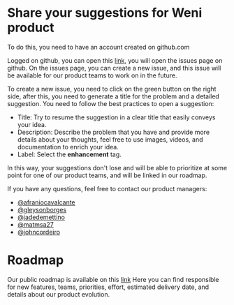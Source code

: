# Share your suggestions for Weni product

To do this, you need to have an account created on github.com

Logged on github, you can open this [link](https://github.com/weni-ai/product-features/issues), you will open the issues page on github. On the issues page, you can create a new issue, and this issue will be available for our product teams to work on in the future.

To create a new issue, you need to click on the green button on the right side, after this, you need to generate a title for the problem and a detailed suggestion.
You need to follow the best practices to open a suggestion:

- Title: Try to resume the suggestion in a clear title that easily conveys your idea.
- Description: Describe the problem that you have and provide more details about your thoughts, feel free to use images, videos, and documentation to enrich your idea.
- Label: Select the **enhancement** tag.

In this way, your suggestions don't lose and will be able to prioritize at some point for one of our product teams, and will be linked in our roadmap.

If you have any questions, feel free to contact our product managers:
- [@afraniocavalcante](https://github.com/afraniocavalcante)
- [@gleysonborges](https://github.com/gleysonborges)
- [@jadedemettino](https://github.com/jadedemettino)
- [@matmsa27](https://github.com/matmsa27)
- [@johncordeiro](https://github.com/johncordeiro)


# Roadmap

Our public roadmap is available on this [link](https://github.com/orgs/weni-ai/projects/6/views/1?filterQuery=)
Here you can find responsible for new features, teams, priorities, effort, estimated delivery date, and details about our product evolution.

